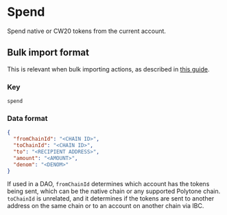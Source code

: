 # Spend

Spend native or CW20 tokens from the current account.

## Bulk import format

This is relevant when bulk importing actions, as described in [this
guide](https://github.com/DA0-DA0/dao-dao-ui/wiki/Bulk-importing-actions).

### Key

`spend`

### Data format

```json
{
  "fromChainId": "<CHAIN ID>",
  "toChainId": "<CHAIN ID>",
  "to": "<RECIPIENT ADDRESS>",
  "amount": "<AMOUNT>",
  "denom": "<DENOM>"
}
```

If used in a DAO, `fromChainId` determines which account has the tokens being
sent, which can be the native chain or any supported Polytone chain. `toChainId`
is unrelated, and it determines if the tokens are sent to another address on the
same chain or to an account on another chain via IBC.
